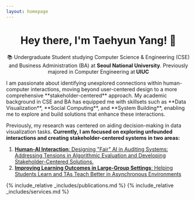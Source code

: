 ```yaml
---
layout: homepage
---
```


<div id="home-content">

  <h1 align="center">Hey there, I'm Taehyun Yang! 👋</h1>
  <p align="center">
    📚 Undergraduate Student studying Computer Science & Engineering (CSE) and Business Administration (BA) at <strong>Seoul National University</strong>. Previously majored in Computer Engineering at<strong> UIUC</strong>
  </p>
  I am passionate about identifying unexplored connections within human-computer interactions, moving beyond user-centered design to a more comprehensive **stakeholder-centered** approach. My academic background in CSE and BA has equipped me with skillsets such as **Data Visualization**, **Social Computing**, and **System Building**, enabling me to explore and build solutions that enhance these interactions.
  
  Previously, my research was centered on aiding decision-making in data visualization tasks. <strong>Currently, I am focused on exploring unfounded interactions and creating stakeholder-centered systems in two areas:</strong>
  
  1. <a href="javascript:showContent('projects');" class="nav-link">**Human-AI Interaction**: Designing "Fair" AI in Auditing Systems: Addressing Tensions in Algorithmic Evaluation and Developing Stakeholder-Centered Solutions.</a>
  2. <a href="javascript:showContent('projects');" class="nav-link">**Improving Learning Outcomes in Large-Group Settings**: Helping Students Learn and TAs Teach Better in Asynchronous Environments</a>

{% include_relative _includes/publications.md %}
{% include_relative _includes/services.md %}

</div>
 <html lang="en">

<div id="projects-content" style="display:none;">
  {% include projects.html %}

<div id="fun-content" style="display:none;">

{% include fun.html %}

</div>
